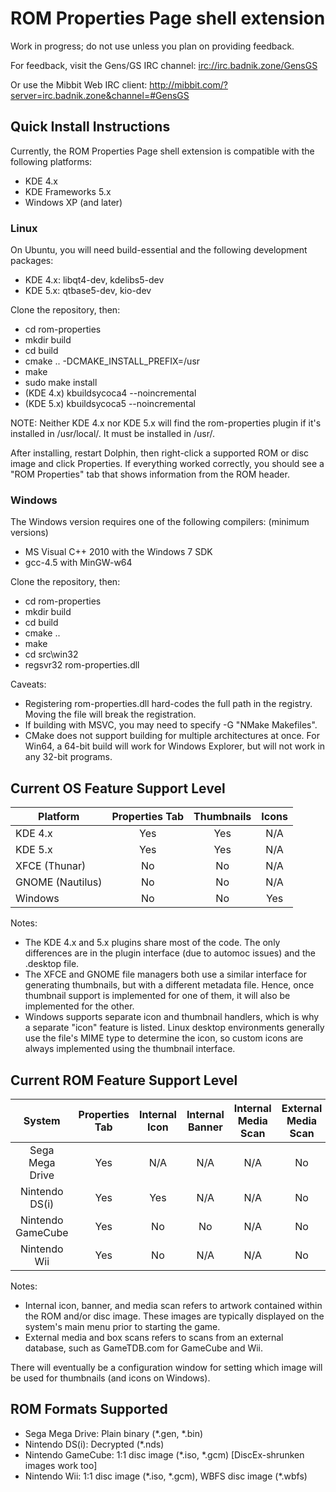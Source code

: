 # ROM Properties Page shell extension

Work in progress; do not use unless you plan on providing feedback.

For feedback, visit the Gens/GS IRC channel: [irc://irc.badnik.zone/GensGS](irc://irc.badnik.zone/GensGS)

Or use the Mibbit Web IRC client: http://mibbit.com/?server=irc.badnik.zone&channel=#GensGS

## Quick Install Instructions

Currently, the ROM Properties Page shell extension is compatible with the
following platforms:
* KDE 4.x
* KDE Frameworks 5.x
* Windows XP (and later)

### Linux

On Ubuntu, you will need build-essential and the following development packages:
* KDE 4.x: libqt4-dev, kdelibs5-dev
* KDE 5.x: qtbase5-dev, kio-dev

Clone the repository, then:
* cd rom-properties
* mkdir build
* cd build
* cmake .. -DCMAKE_INSTALL_PREFIX=/usr
* make
* sudo make install
* (KDE 4.x) kbuildsycoca4 --noincremental
* (KDE 5.x) kbuildsycoca5 --noincremental

NOTE: Neither KDE 4.x nor KDE 5.x will find the rom-properties plugin if it's
installed in /usr/local/. It must be installed in /usr/.

After installing, restart Dolphin, then right-click a supported ROM or disc image
and click Properties. If everything worked correctly, you should see a
"ROM Properties" tab that shows information from the ROM header.

### Windows

The Windows version requires one of the following compilers: (minimum versions)
* MS Visual C++ 2010 with the Windows 7 SDK
* gcc-4.5 with MinGW-w64

Clone the repository, then:
* cd rom-properties
* mkdir build
* cd build
* cmake ..
* make
* cd src\win32
* regsvr32 rom-properties.dll

Caveats:
* Registering rom-properties.dll hard-codes the full path in the registry. Moving the file will break the registration.
* If building with MSVC, you may need to specify -G "NMake Makefiles".
* CMake does not support building for multiple architectures at once. For Win64, a 64-bit build will work for Windows Explorer, but will not work in any 32-bit programs.

## Current OS Feature Support Level

|     Platform     | Properties Tab | Thumbnails | Icons |
|------------------|:--------------:|:----------:|:-----:|
| KDE 4.x          |       Yes      |     Yes    |  N/A  |
| KDE 5.x          |       Yes      |     Yes    |  N/A  |
| XFCE (Thunar)    |       No       |     No     |  N/A  |
| GNOME (Nautilus) |       No       |     No     |  N/A  |
| Windows          |       No       |     No     |  Yes  |

Notes:
* The KDE 4.x and 5.x plugins share most of the code. The only differences
  are in the plugin interface (due to automoc issues) and the .desktop file.
* The XFCE and GNOME file managers both use a similar interface for generating
  thumbnails, but with a different metadata file. Hence, once thumbnail support
  is implemented for one of them, it will also be implemented for the other.
* Windows supports separate icon and thumbnail handlers, which is why a
  separate "icon" feature is listed. Linux desktop environments generally
  use the file's MIME type to determine the icon, so custom icons are always
  implemented using the thumbnail interface.

## Current ROM Feature Support Level

|       System      | Properties Tab | Internal Icon | Internal Banner | Internal Media Scan | External Media Scan | External Box Scan |
|:-----------------:|:--------------:|:-------------:|:---------------:|:-------------------:|:-------------------:|:-----------------:|
| Sega Mega Drive   |       Yes      |      N/A      |       N/A       |         N/A         |          No         |         No        |
| Nintendo DS(i)    |       Yes      |      Yes      |       N/A       |         N/A         |          No         |         No        |
| Nintendo GameCube |       Yes      |       No      |        No       |         N/A         |          No         |         No        |
| Nintendo Wii      |       Yes      |       No      |       N/A       |         N/A         |          No         |         No        |

Notes:
* Internal icon, banner, and media scan refers to artwork contained within
  the ROM and/or disc image. These images are typically displayed on the
  system's main menu prior to starting the game.
* External media and box scans refers to scans from an external database,
  such as GameTDB.com for GameCube and Wii.

There will eventually be a configuration window for setting which image
will be used for thumbnails (and icons on Windows).

## ROM Formats Supported

* Sega Mega Drive: Plain binary (\*.gen, \*.bin)
* Nintendo DS(i): Decrypted (\*.nds)
* Nintendo GameCube: 1:1 disc image (\*.iso, \*.gcm) [DiscEx-shrunken images work too]
* Nintendo Wii: 1:1 disc image (\*.iso, \*.gcm), WBFS disc image (\*.wbfs)
